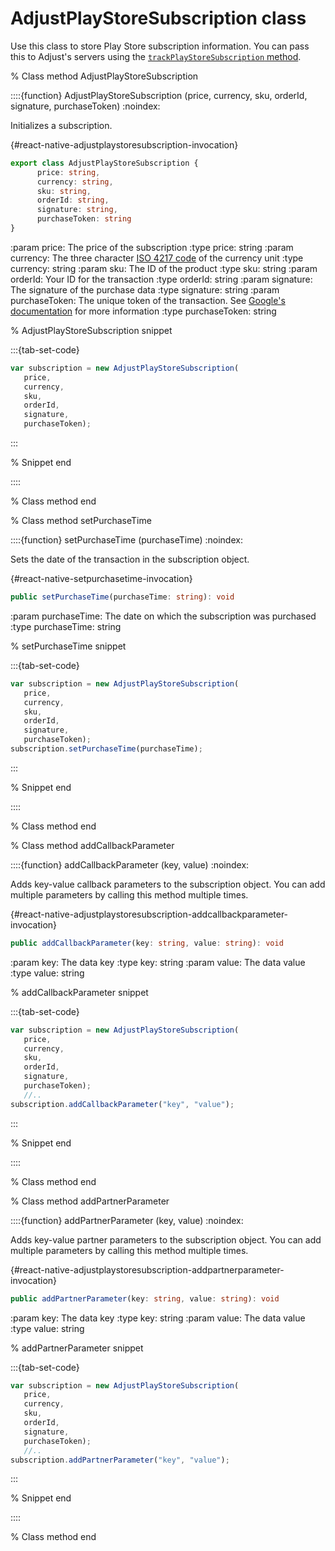 # AdjustPlayStoreSubscription class

Use this class to store Play Store subscription information. You can pass this to Adjust's servers using the [`trackPlayStoreSubscription` method](#react-native-trackplaystoresubscription-invocation).

% Class method AdjustPlayStoreSubscription

::::{function} AdjustPlayStoreSubscription (price, currency, sku, orderId, signature, purchaseToken)
:noindex:

Initializes a subscription.

{#react-native-adjustplaystoresubscription-invocation}
```ts
export class AdjustPlayStoreSubscription {
      price: string,
      currency: string,
      sku: string,
      orderId: string,
      signature: string,
      purchaseToken: string
}
```

:param price: The price of the subscription
:type price: string
:param currency: The three character [ISO 4217 code](https://www.iban.com/currency-codes) of the currency unit
:type currency: string
:param sku: The ID of the product
:type sku: string
:param orderId: Your ID for the transaction
:type orderId: string
:param signature: The signature of the purchase data
:type signature: string
:param purchaseToken: The unique token of the transaction. See [Google's documentation](https://developer.android.com/reference/com/android/billingclient/api/Purchase#getPurchaseToken()) for more information
:type purchaseToken: string


% AdjustPlayStoreSubscription snippet

:::{tab-set-code}

```js
var subscription = new AdjustPlayStoreSubscription(
   price, 
   currency, 
   sku, 
   orderId, 
   signature, 
   purchaseToken);
```

:::

% Snippet end

::::

% Class method end

% Class method setPurchaseTime

::::{function} setPurchaseTime (purchaseTime)
:noindex:

Sets the date of the transaction in the subscription object.

{#react-native-setpurchasetime-invocation}
```ts
public setPurchaseTime(purchaseTime: string): void
```

:param purchaseTime: The date on which the subscription was purchased
:type purchaseTime: string

% setPurchaseTime snippet

:::{tab-set-code}

```js
var subscription = new AdjustPlayStoreSubscription(
   price, 
   currency, 
   sku, 
   orderId, 
   signature, 
   purchaseToken);
subscription.setPurchaseTime(purchaseTime);
```

:::

% Snippet end

::::

% Class method end

% Class method addCallbackParameter

::::{function} addCallbackParameter (key, value)
:noindex:

Adds key-value callback parameters to the subscription object. You can add multiple parameters by calling this method multiple times.

{#react-native-adjustplaystoresubscription-addcallbackparameter-invocation}
```ts
public addCallbackParameter(key: string, value: string): void
```

:param key: The data key
:type key: string
:param value: The data value
:type value: string

% addCallbackParameter snippet

:::{tab-set-code}

```js
var subscription = new AdjustPlayStoreSubscription(
   price, 
   currency, 
   sku, 
   orderId, 
   signature, 
   purchaseToken);
   //..
subscription.addCallbackParameter("key", "value");
```

:::

% Snippet end

::::

% Class method end

% Class method addPartnerParameter

::::{function} addPartnerParameter (key, value)
:noindex:

Adds key-value partner parameters to the subscription object. You can add multiple parameters by calling this method multiple times.

{#react-native-adjustplaystoresubscription-addpartnerparameter-invocation}
```ts
public addPartnerParameter(key: string, value: string): void
```

:param key: The data key
:type key: string
:param value: The data value
:type value: string

% addPartnerParameter snippet

:::{tab-set-code}

```js
var subscription = new AdjustPlayStoreSubscription(
   price, 
   currency, 
   sku, 
   orderId, 
   signature, 
   purchaseToken);
   //..
subscription.addPartnerParameter("key", "value");
```

:::

% Snippet end

::::

% Class method end
